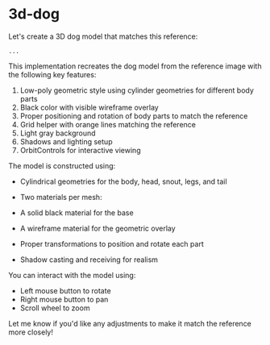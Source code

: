 # 3d-dog

Let's create a 3D dog model that matches this reference:

```typescriptreact project="3d-dog"
...
```

This implementation recreates the dog model from the reference image with the following key features:

1. Low-poly geometric style using cylinder geometries for different body parts
2. Black color with visible wireframe overlay
3. Proper positioning and rotation of body parts to match the reference
4. Grid helper with orange lines matching the reference
5. Light gray background
6. Shadows and lighting setup
7. OrbitControls for interactive viewing


The model is constructed using:

- Cylindrical geometries for the body, head, snout, legs, and tail
- Two materials per mesh:

- A solid black material for the base
- A wireframe material for the geometric overlay



- Proper transformations to position and rotate each part
- Shadow casting and receiving for realism


You can interact with the model using:

- Left mouse button to rotate
- Right mouse button to pan
- Scroll wheel to zoom


Let me know if you'd like any adjustments to make it match the reference more closely!
